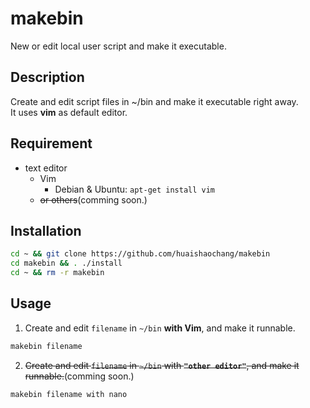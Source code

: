 # makebin
New or edit local user script and make it executable.

## Description
Create and edit script files in ~/bin and make it executable right away.  
It uses **vim** as default editor.

## Requirement
- text editor
  - Vim
    - Debian & Ubuntu: `apt-get install vim`
  - ~~or others~~(comming soon.)

## Installation
```bash
cd ~ && git clone https://github.com/huaishaochang/makebin
cd makebin && . ./install
cd ~ && rm -r makebin
```

## Usage
1. Create and edit `filename` in `~/bin` __with Vim__, and make it runnable.
```bash
makebin filename
```
2. ~~Create and edit `filename` in `~/bin` with __`"other editor"`__, and make it runnable.~~(comming soon.)
```bash
makebin filename with nano
````

